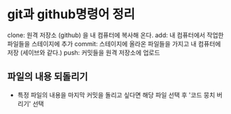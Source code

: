 # git과 github명령어 정리

clone: 원격 저장소 (github) 을 내 컴퓨터에 복사해 온다.
add: 내 컴퓨터에서 작업한 파일들을 스테이지에 추가
commit: 스테이지에 올라온 파일들을 가지고 내 컴퓨터에 저장 (세이브와 같다.)
push: 커밋들을 원격 저장소에 업로드

## 파일의 내용 되돌리기
- 특정 파일의 내용을 마지막 커밋을 돌리고 싶다면 해당 파일 선택 후 '코드 뭉치 버리기' 선택
